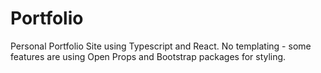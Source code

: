 # Portfolio

Personal Portfolio Site using Typescript and React. No templating - some features are using Open Props and Bootstrap packages for styling.

